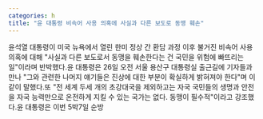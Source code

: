 ```yaml
---
categories: h
title: "윤 대통령 비속어 사용 의혹에 사실과 다른 보도로 동맹 훼손"
---
```

윤석열 대통령이 미국 뉴욕에서 열린 한미 정상 간 환담 과정 이후 불거진 비속어 사용 의혹에 대해 "사실과 다른 보도로서 동맹을 훼손한다는 건 국민을 위험에 빠뜨리는 일"이라며 반박했다.윤 대통령은 26일 오전 서울 용산구 대통령실 출근길에 기자들과 만나 "그와 관련한 나머지 얘기들은 진상에 대한 부분이 확실하게 밝혀져야 한다"며 이같이 말했다.또 "전 세계 두세 개의 초강대국을 제외하고는 자국 국민들의 생명과 안전을 자국 능력만으로 온전하게 지킬 수 있는 국가는 없다. 동맹이 필수적"이라고 강조했다.윤 대통령은 이번 5박7일 순방